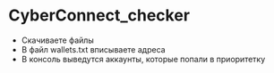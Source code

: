 # CyberConnect_checker
- Скачиваете файлы
- В файл wallets.txt вписываете адреса 
- В консоль выведутся аккаунты, которые попали в приоритетку 
